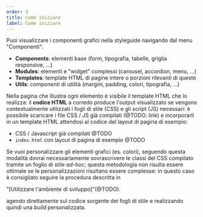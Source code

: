 ```yaml
---
order: 3
title: Come iniziare
label: Come iniziare
---
```


Puoi visualizzare i componenti grafici nella styleguide
navigando dal menu "Componenti":

- **Components**: elementi base (form, tipografia, tabelle, griglia responsive, ...)  
- **Modules**: elementi e "widget" complessi (carousel, accordion, menu, ...)
- **Templates**: template HTML di pagine intere o porzioni rilevanti di queste
- **Utils**: componenti di utilità (margini, padding, colori, tipografia, ...)

Nella pagina che illustra ogni elemento è visibile il template HTML che lo realizza:
il **codice HTML** a corredo produce l'output visualizzato se vengono contestualmente
utilizzati i fogli di stile (CSS) e gli script (JS) necessari: è possibile scaricare
i file CSS / JS già compilati (@TODO: link) e incorporarli in un template HTML
attendosi al codice del layout di pagina di esempio:

* CSS / Javascript già compilati @TODO
* `index.html` con layout di pagina di esempio @TODO

Se vuoi personalizzare gli elementi grafici (es. colori),
seguendo questa modalità dovrai necessariamente sovrascrivere
le classi del CSS compilato tramite un foglio di stile *ad-hoc*;
questa metodologia non risulta essere ottimale
se le personalizzazioni risultano essere complesse:
in questo caso è consigliato seguire la procedura descritta in

"[Utilizzare l'ambiente di sviluppo]"(@TODO).

agendo direttamente sul codice sorgente dei fogli di stile
e realizzando quindi una *build* personalizzata.
